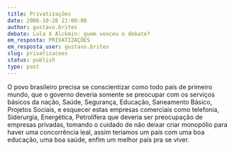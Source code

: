 ```yaml
---
title: Privatizações
date: 2006-10-26 21:00:00
author: gustavo.brites
debate: Lula X Alckmin: quem venceu o debate?
em_resposta: PRIVATIZAÇÕES
em_resposta_user: gustavo.brites
slug: privatizacoes
status: publish 
type: post
---
```


O povo brasileiro precisa se conscientizar como todo país de primeiro mundo, que o governo deveria somente se preocupar com os serviços básicos da nação, Saúde, Segurança, Educação, Saneamento Básico, Projetos Sociais, e esquecer estas empresas comerciais como telefonia, Siderurgia, Energética, Petrolífera que deveria ser preocupação de empresas privadas, tomando o cuidado de não deixar criar monopólio para haver uma concorrência leal, assim teríamos um país com uma boa educação, uma boa saúde, enfim um melhor país pra se viver.
